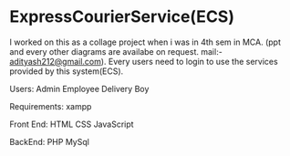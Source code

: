 # ExpressCourierService(ECS)
I worked on this as a collage project when i was in 4th sem in MCA.
(ppt and every other diagrams are availabe on request. mail:- adityash212@gmail.com).
Every users need to login to use the services provided by this system(ECS).

Users:
Admin
Employee
Delivery Boy

Requirements:
xampp

Front End:
HTML
CSS
JavaScript

BackEnd:
PHP
MySql


